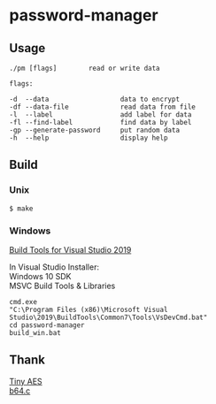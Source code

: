 # password-manager

## Usage

    ./pm [flags]        read or write data

    flags:

    -d  --data                  data to encrypt
    -df --data-file             read data from file
    -l  --label                 add label for data
    -fl --find-label            find data by label
    -gp --generate-password     put random data
    -h  --help                  display help

## Build

### Unix

    $ make

### Windows

[Build Tools for Visual Studio 2019](https://visualstudio.microsoft.com/downloads/)  

In Visual Studio Installer:  
Windows 10 SDK  
MSVC Build Tools & Libraries  

```console
cmd.exe
"C:\Program Files (x86)\Microsoft Visual Studio\2019\BuildTools\Common7\Tools\VsDevCmd.bat"
cd password-manager
build_win.bat
```

## Thank

[Tiny AES](https://github.com/kokke/tiny-AES-c)  
[b64.c](https://github.com/littlstar/b64.c)
